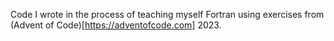 Code I wrote in the process of teaching myself Fortran using exercises from (Advent of Code)[https://adventofcode.com] 2023. 
